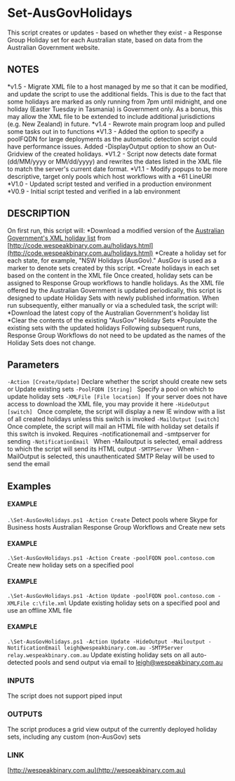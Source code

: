 # Set-AusGovHolidays
This script creates or updates - based on whether they exist - a Response Group Holiday set for each Australian state, based on data from the Australian Government website.

## NOTES
*v1.5 - Migrate XML file to a host managed by me so that it can be modified, and update the script to use the additional fields. 
This is due to the fact that some holidays are marked as only running from 7pm until midnight, and one holiday (Easter Tuesday in Tasmania) is Government only.
As a bonus, this may allow the XML file to be extended to include additional jurisdictions (e.g. New Zealand) in future.
*v1.4 - Rewrote main program loop and pulled some tasks out in to functions
*V1.3 - Added the option to specify a poolFQDN for large deployments as the automatic detection script could have performance issues. Added -DisplayOutput option to show an Out-Gridview of the created holidays.
*V1.2 - Script now detects date format (dd/MM/yyyy or MM/dd/yyyy) and rewrites the dates listed in the XML file to match the server's current date format.
*V1.1 - Modify popups to be more descriptive, target only pools which host workflows with a +61 LineURI
*V1.0 - Updated script tested and verified in a production environment
*V0.9 - Initial script tested and verified in a lab environment

## DESCRIPTION
On first run, this script will:
    *Download a modified version of the [Australian Government's XML holiday list](http://www.australia.gov.au/about-australia/special-dates-and-events/public-holidays) from [http://code.wespeakbinary.com.au/holidays.html](http://code.wespeakbinary.com.au/holidays.html)
    *Create a holiday set for each state, for example, "NSW Holidays (AusGov)." AusGov is used as a marker to denote sets created by this script.
    *Create holidays in each set based on the content in the XML file
Once created, holiday sets can be assigned to Response Group workflows to handle holidays.
As the XML file offered by the Australian Government is updated periodically, this script is designed to update Holiday Sets with newly published information.
When run subsequently, either manually or via a scheduled task, the script will:
    *Download the latest copy of the Australian Government's holiday list
    *Clear the contents of the existing "AusGov" Holiday Sets
    *Populate the existing sets with the updated holidays
Following subsequent runs, Response Group Workflows do not need to be updated as the names of the Holiday Sets does not change.

## Parameters
`-Action [Create/Update]`
    Declare whether the script should create new sets or Update existing sets
`-PoolFQDN [String] `
    Specify a pool on which to update holiday sets
`-XMLFile [File location] `
    If your server does not have access to download the XML file, you may provide it here
`-HideOutput [switch] `
    Once complete, the script will display a new IE window with a list of all created holidays unless this switch is invoked
`-MailOutput [switch] `
    Once complete, the script will mail an HTML file with holiday set details if this switch is invoked. Requires -notificationemail and -smtpserver for sending
`-NotificationEmail `
    When -Mailoutput is selected, email address to which the script will send its HTML output
`-SMTPServer `
    When -MailOutput is selected, this unauthenticated SMTP Relay will be used to send the email
    
## Examples
#### EXAMPLE
`.\Set-AusGovHolidays.ps1 -Action Create`
Detect pools where Skype for Business hosts Australian Response Group Workflows and Create new sets
#### EXAMPLE
`.\Set-AusGovHolidays.ps1 -Action Create -poolFQDN pool.contoso.com`
Create new holiday sets on a specified pool
#### EXAMPLE
`.\Set-AusGovHolidays.ps1 -Action Update -poolFQDN pool.contoso.com -XMLFile c:\file.xml`
Update existing holiday sets on a specified pool and use an offline XML file
#### EXAMPLE
`.\Set-AusGovHolidays.ps1 -Action Update -HideOutput -Mailoutput -NotificationEmail leigh@wespeakbinary.com.au -SMTPServer relay.wespeakbinary.com.au`
Update existing holiday sets on all auto-detected pools and send output via email to leigh@wespeakbinary.com.au
### INPUTS
The script does not support piped input
### OUTPUTS
The script produces a grid view output of the currently deployed holiday sets, including any custom (non-AusGov) sets
### LINK
[http://wespeakbinary.com.au](http://wespeakbinary.com.au)

